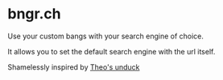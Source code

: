 # bngr.ch

Use your custom bangs with your search engine of choice.

It allows you to set the default search engine with the url itself.

Shamelessly inspired by [Theo's unduck](https://github.com/t3dotgg/unduck)
